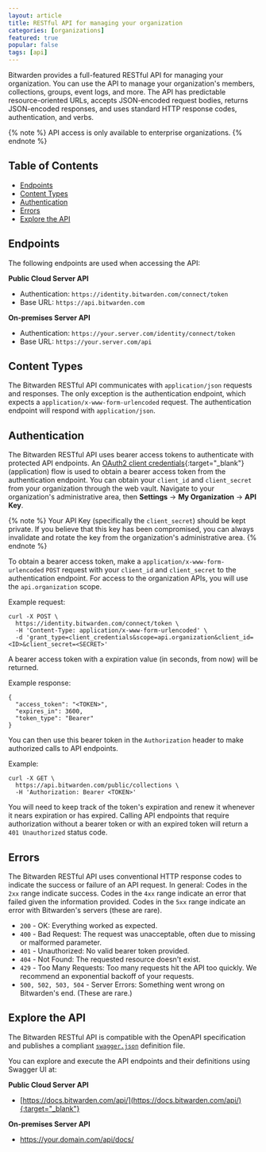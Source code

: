 ```yaml
---
layout: article
title: RESTful API for managing your organization
categories: [organizations]
featured: true
popular: false
tags: [api]
---
```


Bitwarden provides a full-featured RESTful API for managing your organization. You can use the API to manage your organization's members, collections, groups, event logs, and more. The API has predictable resource-oriented URLs, accepts JSON-encoded request bodies, returns JSON-encoded responses, and uses standard HTTP response codes, authentication, and verbs.

{% note %}
API access is only available to enterprise organizations.
{% endnote %}

## Table of Contents

- [Endpoints](#endpoints)
- [Content Types](#content-types)
- [Authentication](#authentication)
- [Errors](#errors)
- [Explore the API](#explore-the-api)

## Endpoints

The following endpoints are used when accessing the API:

**Public Cloud Server API**

- Authentication: `https://identity.bitwarden.com/connect/token`
- Base URL: `https://api.bitwarden.com`

**On-premises Server API**

- Authentication: `https://your.server.com/identity/connect/token`
- Base URL: `https://your.server.com/api`

## Content Types

The Bitwarden RESTful API communicates with `application/json` requests and responses. The only exception is the authentication endpoint, which expects a `application/x-www-form-urlencoded` request. The authentication endpoint will respond with `application/json`.

## Authentication

The Bitwarden RESTful API uses bearer access tokens to authenticate with protected API endpoints. An [OAuth2 client credentials](https://www.oauth.com/oauth2-servers/access-tokens/client-credentials/){:target="_blank"} (application) flow is used to obtain a bearer access token from the authentication endpoint. You can obtain your `client_id` and `client_secret` from your organization through the web vault. Navigate to your organization's administrative area, then **Settings** &rarr; **My Organization** &rarr; **API Key**.

{% note %}
Your API Key (specifically the `client_secret`) should be kept private. If you believe that this key has been compromised, you can always invalidate and rotate the key from the organization's administrative area.
{% endnote %}

To obtain a bearer access token, make a `application/x-www-form-urlencoded` `POST` request with your `client_id` and `client_secret` to the authentication endpoint. For access to the organization APIs, you will use the `api.organization` scope.

Example request:

```
curl -X POST \
  https://identity.bitwarden.com/connect/token \
  -H 'Content-Type: application/x-www-form-urlencoded' \
  -d 'grant_type=client_credentials&scope=api.organization&client_id=<ID>&client_secret=<SECRET>'
```

A bearer access token with a expiration value (in seconds, from now) will be returned.

Example response:

```
{
  "access_token": "<TOKEN>",
  "expires_in": 3600,
  "token_type": "Bearer"
}
```

You can then use this bearer token in the `Authorization` header to make authorized calls to API endpoints.

Example:

```
curl -X GET \
  https://api.bitwarden.com/public/collections \
  -H 'Authorization: Bearer <TOKEN>'
```

You will need to keep track of the token's expiration and renew it whenever it nears expiration or has expired. Calling API endpoints that require authorization without a bearer token or with an expired token will return a `401 Unauthorized` status code.

## Errors

The Bitwarden RESTful API uses conventional HTTP response codes to indicate the success or failure of an API request. In general: Codes in the `2xx` range indicate success. Codes in the `4xx` range indicate an error that failed given the information provided. Codes in the `5xx` range indicate an error with Bitwarden's servers (these are rare).

- `200` - OK: Everything worked as expected.
- `400` - Bad Request: The request was unacceptable, often due to missing or malformed parameter.
- `401` - Unauthorized: No valid bearer token provided.
- `404` - Not Found: The requested resource doesn't exist.
- `429` - Too Many Requests: Too many requests hit the API too quickly. We recommend an exponential backoff of your requests.
- `500, 502, 503, 504` - Server Errors: Something went wrong on Bitwarden's end. (These are rare.)

## Explore the API

The Bitwarden RESTful API is compatible with the OpenAPI specification and publishes a compliant [`swagger.json`](https://docs.bitwarden.com/api/specs/public/swagger.json) definition file.

You can explore and execute the API endpoints and their definitions using Swagger UI at:

**Public Cloud Server API**

- [https://docs.bitwarden.com/api/](https://docs.bitwarden.com/api/){:target="_blank"}

**On-premises Server API**

- https://your.domain.com/api/docs/
